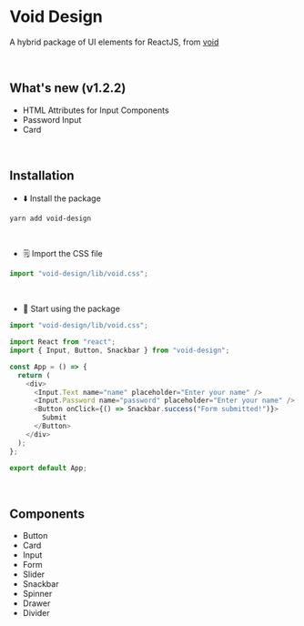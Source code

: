 # Void Design

A hybrid package of UI elements for ReactJS, from [void](https://github.com/void-verse)

<br />

## What's new (v1.2.2)

- HTML Attributes for Input Components
- Password Input
- Card

<br />

## Installation

- :arrow_down: Install the package

```bash
yarn add void-design
```

<br />

- :spiral_notepad: Import the CSS file

```js
import "void-design/lib/void.css";
```

<br />

- :blue_heart: Start using the package

```js
import "void-design/lib/void.css";

import React from "react";
import { Input, Button, Snackbar } from "void-design";

const App = () => {
  return (
    <div>
      <Input.Text name="name" placeholder="Enter your name" />
      <Input.Password name="password" placeholder="Enter your name" />
      <Button onClick={() => Snackbar.success("Form submitted!")}>
        Submit
      </Button>
    </div>
  );
};

export default App;
```

<br />

## Components

- Button
- Card
- Input
- Form
- Slider
- Snackbar
- Spinner
- Drawer
- Divider
